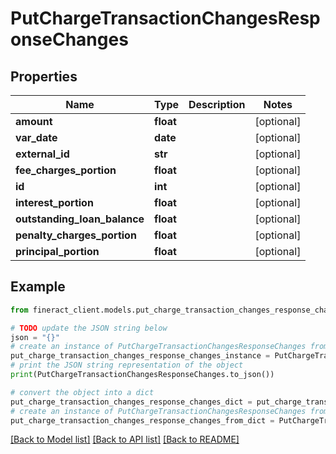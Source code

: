 # PutChargeTransactionChangesResponseChanges


## Properties

Name | Type | Description | Notes
------------ | ------------- | ------------- | -------------
**amount** | **float** |  | [optional] 
**var_date** | **date** |  | [optional] 
**external_id** | **str** |  | [optional] 
**fee_charges_portion** | **float** |  | [optional] 
**id** | **int** |  | [optional] 
**interest_portion** | **float** |  | [optional] 
**outstanding_loan_balance** | **float** |  | [optional] 
**penalty_charges_portion** | **float** |  | [optional] 
**principal_portion** | **float** |  | [optional] 

## Example

```python
from fineract_client.models.put_charge_transaction_changes_response_changes import PutChargeTransactionChangesResponseChanges

# TODO update the JSON string below
json = "{}"
# create an instance of PutChargeTransactionChangesResponseChanges from a JSON string
put_charge_transaction_changes_response_changes_instance = PutChargeTransactionChangesResponseChanges.from_json(json)
# print the JSON string representation of the object
print(PutChargeTransactionChangesResponseChanges.to_json())

# convert the object into a dict
put_charge_transaction_changes_response_changes_dict = put_charge_transaction_changes_response_changes_instance.to_dict()
# create an instance of PutChargeTransactionChangesResponseChanges from a dict
put_charge_transaction_changes_response_changes_from_dict = PutChargeTransactionChangesResponseChanges.from_dict(put_charge_transaction_changes_response_changes_dict)
```
[[Back to Model list]](../README.md#documentation-for-models) [[Back to API list]](../README.md#documentation-for-api-endpoints) [[Back to README]](../README.md)


